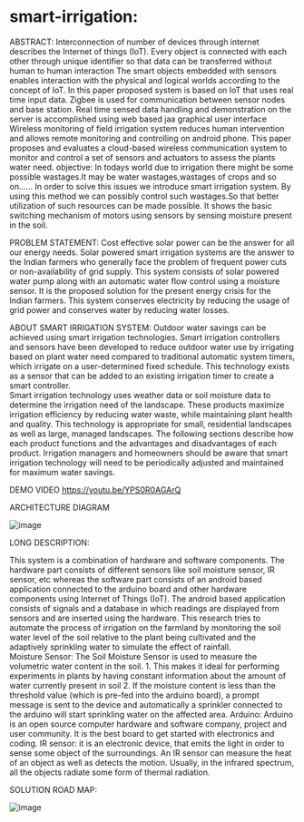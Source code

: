 # smart-irrigation:
ABSTRACT:
Interconnection of number of devices through internet describes the Internet of things (IoT). 
Every object is connected with each other through unique identifier so that data can be transferred without human to human interaction
The smart objects embedded with sensors enables interaction with the physical and logical worlds according to the concept of IoT. 
In this paper proposed system is based on IoT that uses real time input data.
 Zigbee is used for communication between sensor nodes and base station.
Real time sensed data handling and demonstration on the server is accomplished using web based jaa graphical user interface
Wireless monitoring of field irrigation system reduces human intervention and allows remote monitoring and controlling on android phone. 
This paper proposes and evaluates a cloud-based wireless communication system to monitor and control a set of sensors and actuators to assess the plants water need.
objective:
In todays world due to irrigation there might be some possible wastages.It may be water wastages,wastages of crops and so on……
In order to solve this issues we introduce smart irrigation system.
By using this method we can possibly control such wastages.So that better utilization of such resources can be made possible.
It shows the basic switching mechanism of motors using sensors by sensing moisture present in the soil.

PROBLEM STATEMENT:
Cost effective solar power can be the answer for all our energy needs. 
Solar powered smart irrigation systems are the answer to the Indian farmers who generally face the problem of frequent power cuts or non-availability of grid supply. 
This system consists of solar powered water pump along with an automatic water flow control using a moisture sensor. 
It is the proposed solution for the present energy crisis for the Indian farmers. 
This system conserves electricity by reducing the usage of grid power and conserves water by reducing water losses.

ABOUT SMART IRRIGATION SYSTEM:
Outdoor water savings can be achieved using smart irrigation technologies. 
Smart irrigation controllers and sensors have been developed to reduce outdoor water use by irrigating based on plant water need compared to traditional automatic system timers, which irrigate on a user-determined fixed schedule. 
This technology exists as a sensor that can be added to an existing irrigation timer to create a smart controller.  
Smart irrigation technology uses weather data or soil moisture data to determine the irrigation need of the landscape. 
These products maximize irrigation efficiency by reducing water waste, while maintaining plant health and quality. 
This technology is appropriate for small, residential landscapes as well as large, managed landscapes. 
The following sections describe how each product functions and the advantages and disadvantages of each product. 
 Irrigation managers and homeowners should be aware that smart irrigation technology will need to be periodically adjusted and maintained for maximum water savings.

DEMO VIDEO
https://youtu.be/YPS0R0AGArQ

ARCHITECTURE DIAGRAM

![image](https://user-images.githubusercontent.com/80060708/122597320-d30e6e00-d088-11eb-9816-7c005e9072f0.png)

LONG DESCRIPTION:

This system is a combination of hardware and software components. The hardware part consists of different sensors like soil moisture sensor, IR sensor, etc
 whereas the software part consists of an android based application connected to the arduino board and other hardware components using Internet of Things (IoT). 
The android based application consists of signals and a database in which readings are displayed from sensors and are inserted using the hardware. 
This research tries to automate the process of irrigation on the farmland by monitoring the soil water level of the soil relative to the plant being cultivated and the adaptively sprinkling water to simulate the effect of rainfall.  
Moisture Sensor: The Soil Moisture Sensor is used to measure the volumetric water content in the soil. 
	1. This makes it ideal for performing experiments in plants by having constant information about the amount of water currently present in soil
	2. If the moisture content is less than the threshold value (which is pre-fed into the arduino board), a prompt message is sent to the device and automatically a sprinkler connected to the arduino will start sprinkling water on the affected area. 
Arduino: Arduino is an open source computer hardware and software company, project and user community. It is the best board to get started with electronics and coding.
IR sensor:  it is an electronic device, that emits the light in order to sense some object of the surroundings. An IR sensor can measure the heat of an object as well as detects the motion. Usually, in the infrared spectrum, all the objects radiate some form of thermal radiation. 

SOLUTION ROAD MAP:




![image](https://user-images.githubusercontent.com/80060708/122597639-487a3e80-d089-11eb-882a-b0ab15d3727b.png)












